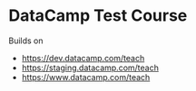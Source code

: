 # DataCamp Test Course

Builds on 
- https://dev.datacamp.com/teach
- https://staging.datacamp.com/teach
- https://www.datacamp.com/teach
